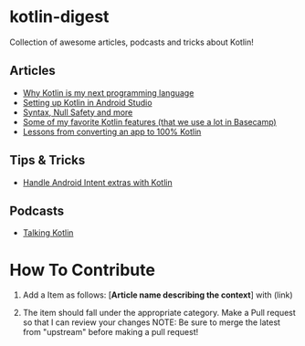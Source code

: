 # kotlin-digest
Collection of awesome articles, podcasts and tricks about Kotlin!
 
## Articles
 * [Why Kotlin is my next programming language](https://blog.plan99.net/why-kotlin-is-my-next-programming-language-c25c001e26e3#.cca0g1bw3)
 * [Setting up Kotlin in Android Studio](https://medium.com/@code_crusher/setting-up-kotlin-in-android-studio-d8cc9f4e9108#.2iry1h5qy)
 * [Syntax, Null Safety and more]()
 * [Some of my favorite Kotlin features (that we use a lot in Basecamp)](https://m.signalvnoise.com/some-of-my-favorite-kotlin-features-that-we-use-a-lot-in-basecamp-5ac9d6cea95#.mo8okimc2)
 * [Lessons from converting an app to 100% Kotlin](https://medium.com/keepsafe-engineering/lessons-from-converting-an-app-to-100-kotlin-68984a05dcb6#.qf1ck7r7b)
 
## Tips & Tricks
 * [Handle Android Intent extras with Kotlin](https://medium.com/@workingkills/you-wont-believe-this-one-weird-trick-to-handle-android-intent-extras-with-kotlin-845ecf09e0e9#.gvfm7dt8p)
 
## Podcasts
 * [Talking Kotlin](http://talkingkotlin.com/)

# How To Contribute

1. Add a Item as follows:
[**Article name describing the context**] with (link)

2. The item should fall under the appropriate category. Make a Pull request so that I can review your changes NOTE: Be sure to merge the latest from "upstream" before making a pull request!

